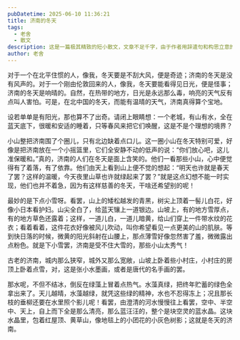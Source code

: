```yaml
---
pubDatetime: 2025-06-10 11:36:21
title: 济南的冬天
tags:
  - 老舍
  - 散文
description: 这是一篇极其精致的短小散文，文章不足千字，由于作者用辞遣句和构思立意的深厚功力，它既像是一首声情并茂的抒情诗，又像一幅清新淡雅的水墨画，读后让人赏心悦目、回味无穷。
author: 老舍
---
```

对于一个在北平住惯的人，像我，冬天要是不刮大风，便是奇迹；济南的冬天是没有风声的。对于一个刚由伦敦回来的人，像我，冬天要能看得见日光，便是怪事；济南的冬天是响晴的。自然，在热带的地方，日光是永远那么毒，响亮的天气反有点叫人害怕。可是，在北中国的冬天，而能有温晴的天气，济南真得算个宝地。

设若单单是有阳光，那也算不了出奇。请闭上眼睛想：一个老城，有山有水，全在蓝天底下，很暖和安适的睡着，只等春风来把它们唤醒，这是不是个理想的境界？

小山整把济南围了个圈儿，只有北边缺着点口儿。这一圈小山在冬天特别可爱，好像是把济南放在一个小摇篮里，它们全安静不动的低声的说：“你们放心吧，这儿准保暖和。”真的，济南的人们在冬天是面上含笑的。他们一看那些小山，心中便觉得有了着落，有了依靠。他们由天上看到山上便不觉的想起：“明天也许就是春天了罢？这样的温暖，今天夜里山草也许就绿起来了罢？”就是这点幻想不能一时实现，他们也并不着急，因为有这样慈善的冬天，干啥还希望别的呢！

最妙的是下点小雪呀。看罢，山上的矮松越发的青黑，树尖上顶着一髻儿白花，好像小日本看护妇。山尖全白了，给蓝天镶上一道银边。山坡上，有的地方雪厚点，有的地方草色还露着；这样，一道儿白，一道儿暗黄，给山们穿上一件带水纹的花衣；看着看着，这件花衣好像被风儿吹动，叫你希望看见一点更美的山的肌肤。等到快日落的时候，微黄的阳光斜射在山腰上，那点薄雪好像忽然害了羞，微微露出点粉色。就是下小雪罢，济南是受不住大雪的，那些小山太秀气！

古老的济南，城内那么狭窄，城外又那么宽敞，山坡上卧着些小村庄，小村庄的房顶上卧着点雪，对，这是张小水墨画，或者是唐代的名手画的罢。

那水呢，不但不结冰，倒反在绿藻上冒着点热气。水藻真绿，把终年贮蓄的绿色全拿出来了。天儿越晴，水藻越绿，就凭这些绿的精神，水也不忍得冻上；况且那长枝的垂柳还要在水里照个影儿呢！看罢，由澄清的河水慢慢往上看罢，空中、半空中、天上，自上而下全是那么清亮，那么蓝汪汪的，整个是块空灵的蓝水晶。这块水晶里，包着红屋顶、黄草山，像地毯上的小团花的小灰色树影；这就是冬天的济南。